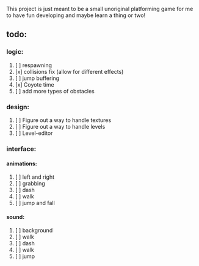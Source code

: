 This project is just meant to be a small unoriginal platforming game
for me to have fun developing and maybe learn a thing or two! 

## todo:

### logic:
1. [ ] respawning
2. [x] collisions fix (allow for different effects)
3. [ ] jump buffering
4. [x] Coyote time
5. [ ] add more types of obstacles

### design:
1. [ ] Figure out a way to handle textures 
2. [ ] Figure out a way to handle levels
3. [ ] Level-editor

### interface:

#### animations:
1. [ ] left and right        
2. [ ] grabbing             
3. [ ] dash                 
4. [ ] walk                    
5. [ ] jump and fall    

#### sound:
1. [ ] background  
2. [ ] walk   
3. [ ] dash    
4. [ ] walk        
5. [ ] jump      
